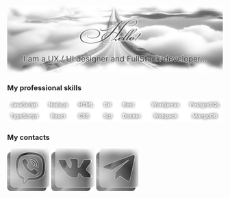 [![Header](https://github.com/alinavdovichenko/alinavdovichenko/blob/main/assets/img-1.png)](https://alinavdovichenko.ru/)

### My professional skills

![Skils](https://github.com/alinavdovichenko/alinavdovichenko/blob/main/assets/skils.png)

### My contacts

[![Viber](https://github.com/alinavdovichenko/alinavdovichenko/blob/main/assets/viber.png)](viber://chat?number=%2B79527057589) [![VK](https://github.com/alinavdovichenko/alinavdovichenko/blob/main/assets/vk.png)](https://vk.com/id199922555) [![TELEGRAM](https://github.com/alinavdovichenko/alinavdovichenko/blob/main/assets/telegram.png)](tg://resolve?domain=@AlinaVdovichenko)
